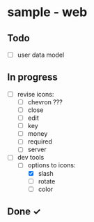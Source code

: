 # sample - web

## Todo

- [ ] user data model

## In progress

- [ ] revise icons:
  - [ ] chevron ???
  - [ ] close
  - [ ] edit
  - [ ] key
  - [ ] money
  - [ ] required
  - [ ] server
- [ ] dev tools
  - [ ] options to icons:
    - [x] slash
    - [ ] rotate
    - [ ] color

## Done ✓
